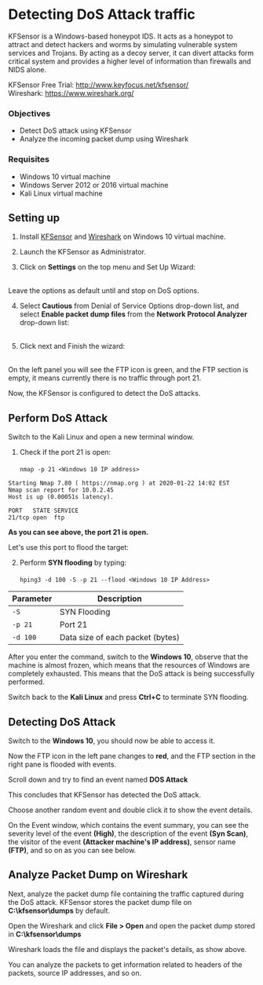 # Detecting DoS Attack traffic 
KFSensor is a Windows-based honeypot IDS. It acts as a honeypot to attract and detect hackers and worms by simulating vulnerable system services and Trojans. By acting as a decoy server, it can divert attacks form critical system and provides a higher level of information than firewalls and NIDS alone.

KFSensor Free Trial: http://www.keyfocus.net/kfsensor/<br>
Wireshark: https://www.wireshark.org/

### Objectives 
* Detect DoS attack using KFSensor
* Analyze the incoming packet dump using Wireshark

### Requisites
* Windows 10 virtual machine
* Windows Server 2012 or 2016 virtual machine
* Kali Linux virtual machine

## Setting up
1. Install [KFSensor](http://www.keyfocus.net/kfsensor/) and [Wireshark](https://www.wireshark.org/) on Windows 10 virtual machine.

2. Launch the KFSensor as Administrator.

3. Click on **Settings** on the top menu and Set Up Wizard: <br><br>

Leave the options as default until and stop on DoS options.

4. Select **Cautious** from Denial of Service Options drop-down list, and select **Enable packet dump files** from the **Network Protocol Analyzer** drop-down list:<br><br>


5. Click next and Finish the wizard:<br><br> 

On the left panel you will see the FTP icon is green, and the FTP section is empty, it means currently there is no traffic through port 21.


Now, the KFSensor is configured to detect the DoS attacks.

## Perform DoS Attack
Switch to the Kali Linux and open a new terminal window. 

1. Check if the port 21 is open:<br><br>
`nmap -p 21 <Windows 10 IP address>`

```
Starting Nmap 7.80 ( https://nmap.org ) at 2020-01-22 14:02 EST
Nmap scan report for 10.0.2.45
Host is up (0.00051s latency).

PORT   STATE SERVICE
21/tcp open  ftp
```
**As you can see above, the port 21 is open.**

Let's use this port to flood the target:

2. Perform **SYN flooding** by typing:<br><br>
`hping3 -d 100 -S -p 21 --flood <Windows 10 IP Address>`

Parameter | Description
-- | -- 
`-S` | SYN Flooding
`-p 21` | Port 21
`-d 100` | Data size of each packet (bytes)

After you enter the command, switch to the **Windows 10**, observe that the machine is almost frozen, which means that the resources of Windows are completely exhausted. This means that the DoS attack is being successfully performed.

Switch back to the **Kali Linux** and press **Ctrl+C** to terminate SYN flooding.



## Detecting DoS Attack
Switch to the **Windows 10**, you should now be able to access it.

Now the FTP icon in the left pane changes to **red**, and the FTP section in the right pane is flooded with events.



Scroll down and try to find an event named **DOS Attack**



This concludes that KFSensor has detected the DoS attack.

Choose another random event and double click it to show the event details.

On the Event window, which contains the event summary, you can see the severity level of the event **(High)**, the description of the event **(Syn Scan)**, the visitor of the event **(Attacker machine's IP address)**, sensor name **(FTP)**, and so on as you can see below.



## Analyze Packet Dump on Wireshark
Next, analyze the packet dump file containing the traffic captured during the DoS attack. KFSensor stores the packet dump file on **C:\kfsensor\dumps** by default.

Open the Wireshark and click **File > Open** and open the packet dump stored in **C:\kfsensor\dumps** 


Wireshark loads the file and displays the packet's details, as show above.

You can analyze the packets to get information related to headers of the packets, source IP addresses, and so on.